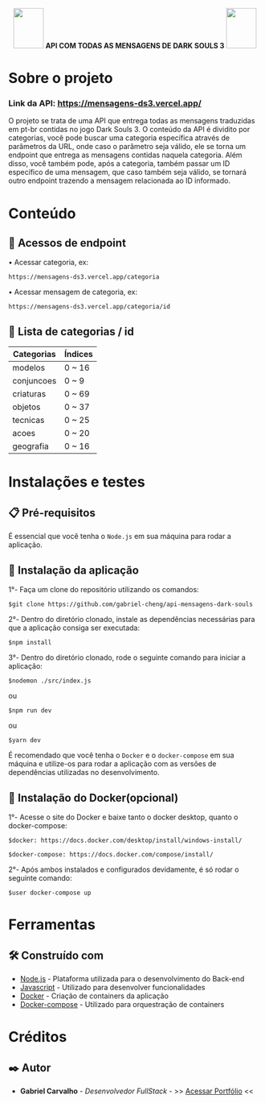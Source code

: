 <p align="center">
  <img width="60" height="80" src="https://media.tenor.com/images/a35bf9ff94bd56039e5b2bf93acd4ad7/tenor.gif" />
  <strong>API COM TODAS AS MENSAGENS DE DARK SOULS 3</strong>
  <img width="60" height="80" src="https://media.tenor.com/images/a35bf9ff94bd56039e5b2bf93acd4ad7/tenor.gif" />
</p>

# Sobre o projeto

### Link da API: https://mensagens-ds3.vercel.app/

O projeto se trata de uma API que entrega todas as mensagens traduzidas em pt-br contidas no jogo Dark Souls 3. O conteúdo da API é dividito por categorias, você pode buscar uma categoria específica através de parâmetros da URL, onde caso o parâmetro seja válido, ele se torna um endpoint que entrega as mensagens contidas naquela categoria. Além disso, você também pode, após a categoria, também passar um ID específico de uma mensagem, que caso também seja válido, se tornará outro endpoint trazendo a mensagem relacionada ao ID informado.

# Conteúdo

## 🔑 Acessos de endpoint

• Acessar categoria, ex:
```
https://mensagens-ds3.vercel.app/categoria
```

• Acessar mensagem de categoria, ex:
```
https://mensagens-ds3.vercel.app/categoria/id
```

## 📜 Lista de categorias / id

| Categorias | Índices |
   |---|---|
| modelos | 0 ~ 16 |
| conjuncoes | 0 ~ 9 |
| criaturas | 0 ~ 69 |
| objetos | 0 ~ 37 |
| tecnicas | 0 ~ 25 |
| acoes | 0 ~ 20 |
| geografia | 0 ~ 16 |

# Instalações e testes

## 📋 Pré-requisitos

É essencial que você tenha o ```Node.js``` em sua máquina para rodar a aplicação.

## 🔧 Instalação da aplicação

1°- Faça um clone do repositório utilizando os comandos:
```
$git clone https://github.com/gabriel-cheng/api-mensagens-dark-souls
```

2°- Dentro do diretório clonado, instale as dependências necessárias para que a aplicação consiga ser executada:
```
$npm install
```
3°- Dentro do diretório clonado, rode o seguinte comando para iniciar a aplicação:
```
$nodemon ./src/index.js
```
ou
```
$npm run dev
```
ou
```
$yarn dev
```

É recomendado que você tenha o ```Docker``` e o ```docker-compose``` em sua máquina e utilize-os para rodar a aplicação com as versões de dependências utilizadas no desenvolvimento.

## 🔧 Instalação do Docker(opcional)

1°- Acesse o site do Docker e baixe tanto o docker desktop, quanto o docker-compose:
```
$docker: https://docs.docker.com/desktop/install/windows-install/
```
```
$docker-compose: https://docs.docker.com/compose/install/
```

2°- Após ambos instalados e configurados devidamente, é só rodar o seguinte comando:
```
$user docker-compose up
```

# Ferramentas

## 🛠️ Construído com

* [Node.js](https://nodejs.org/en/) - Plataforma utilizada para o desenvolvimento do Back-end
* [Javascript](https://developer.mozilla.org/pt-BR/docs/Web/JavaScript) - Utilizado para desenvolver funcionalidades
* [Docker](https://www.docker.com/) - Criação de containers da aplicação
* [Docker-compose](https://docs.docker.com/compose/) - Utilizado para orquestração de containers

# Créditos

## ✒️ Autor

* **Gabriel Carvalho** - *Desenvolvedor FullStack* - >> [Acessar Portfólio](https://gabrielcarvalho.tech) <<
